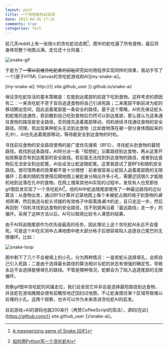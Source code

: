 ```yaml
---
layout: post
title: 一个贪吃蛇的AI实现
date: 2013-04-26 17:14
comments: true
categories: Tech
---
```


前几天reddit上有一张很火的贪吃蛇动态图[^snake-reddit]，图中的蛇吃遍了所有食物，最后将身体将整个地图占满，走位还十分风骚：

[^snake-reddit]: [A mesmerizing game of Snake [GIF]](http://www.reddit.com/r/woahdude/comments/1bycra/a_mesmerizing_game_of_snake_gif/)

![snake-gif](/images/2013/04/russian-snake.gif)

于是为了<del>一雪以前被贪吃蛇虐的前耻</del>研究如何用程序实现同样的效果，我动手写了一个[基于HTML Canvas的贪吃蛇游戏和AI][my-snake-ai]。

[my-snake-ai]: http://{{ site.github_user }}.github.io/snake-ai/

<!-- more -->

保证贪吃蛇存活的基本策略是：在能到达尾部的前提下吃到食物。这样考虑的原因有二：一来贪吃蛇不至于盲目追逐食物将自己引进死路；二来尾部不断前进为蛇的移动腾出空间，因此追着尾部是一条安全的路径。基于这个策略，AI优先保证蛇头到蛇尾的连通性，若前瞻到自己吃到食物后仍然可以到达尾部，那么就认为这条通往食物的路径是安全路径，否则就先追着尾部移动，伺机继续寻找通往食物的安全路径。同理，若出现某种蛇头无法到达食物（比如食物落在被一部分身体围起来的孔中），AI也先追着尾部移动，等待能安全到达食物的时机。

寻找前往食物的安全路径使用的是广度优先搜索（BFS），寻找蛇头到食物的最短路径。若找到这条路径，AI将分派一条「假想蛇」沿着路径到达食物，再从这里开始观察是否有到达尾部的安全路径。若前面无法找到到达食物的路径，或者到达食物后无法安全到达蛇尾，AI会设法让蛇追随蛇尾。这里我尝试了是BFS和随机安全路径。很可惜两者的效果都不是十分理想：前者很容易让蛇陷入追着尾部跑的无限循环；后者的随机性使得后期地图上被蛇身分隔出许多小孔，需要迂回很久才能随机地到达落在孔中的食物。在网上搜索其他AI实现的过程中，发现有人也受那张gif图启发实现了一个贪吃蛇AI[^hawstein]。他的AI中蛇追随尾部使用了一种最远路径的近似算法：从食物出发，通过BFS计算并记录地图上每个未被蛇占据的格子到食物的*最短距离*，然后挑选与蛇头邻接的有效格子中距离值*最大*的走，且只走这一步。然后再回到「伺机寻找到达食物的安全路径，找不到就再沿着『最远路径』走一步」的循环。采用了这种方法以后，AI可以取得比较令人满意的结果。

由于AI将追随尾部作为优先级最高的任务，因此理论上这个贪吃蛇AI永远不会撞死。可是这个AI在实测中占满地图中绝大部分格子后很容易陷入追逐自己尾巴的无限循环。比如：

![snake-loop](/images/2013/04/snake-loop.png)

图中剩下了几个不会被填上的小孔，分为两种情况：一是若蛇头选择填孔，会把自己引入死路；二是由于选择最长路径的算法相对与蛇的状态有很强的确定性，导致永远不会选择能够填孔的路线。不管是哪种情况，蛇都会为了陷入追逐尾部的无限循环。

观察gif图中贪吃蛇的风骚走位，我们会发现它并非总是选择最短路径到达食物，并且蛇在游戏晚期会很有前瞻性地迂回扫过地图，不让蛇身围住某个区域导致难以处理的小孔。这两个观察，也许可以作为未来改进贪吃蛇AI的启发。

目前游戏+AI的源码也就200来行（再赞CoffeeScript的简洁），源码[在此](https://github.com/{{ site.github_user }}/snake-ai)。

[^hawstein]: [如何用Python写一个贪吃蛇AI](http://hawstein.com/posts/snake-ai.html)

